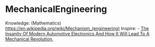 # MechanicalEngineering
Knowledge: (Mathematics) https://en.wikipedia.org/wiki/Mechanism_(engineering) Inspire: - [The Insanity Of Modern Automotive Electronics And How It Will Lead To A Mechanical Revolution](https://youtu.be/ANxhQ4wUiMQ), 
